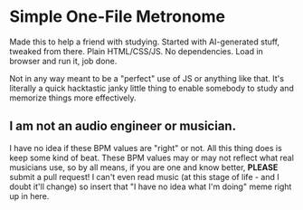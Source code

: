 # Simple One-File Metronome

Made this to help a friend with studying. Started with AI-generated stuff,
tweaked from there. Plain HTML/CSS/JS. No dependencies. Load in browser
and run it, job done.

Not in any way meant to be a "perfect" use of JS or anything like that.
It's literally a quick hacktastic janky little thing to enable somebody
to study and memorize things more effectively.


## I am not an audio engineer or musician.

I have no idea if these BPM values are "right" or not. All this thing does
is keep some kind of beat. These BPM values may or may not reflect what real
musicians use, so by all means, if you are one and know better, **PLEASE** submit
a pull request! I can't even read music (at this stage of life - and I doubt it'll
change) so insert that "I have no idea what I'm doing" meme right up in here.